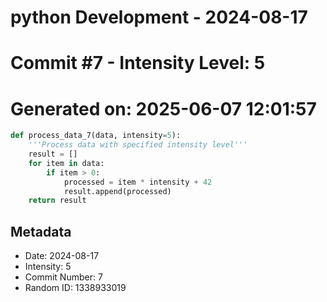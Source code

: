 ﻿# python Development - 2024-08-17
# Commit #7 - Intensity Level: 5
# Generated on: 2025-06-07 12:01:57
```python
def process_data_7(data, intensity=5):
    '''Process data with specified intensity level'''
    result = []
    for item in data:
        if item > 0:
            processed = item * intensity + 42
            result.append(processed)
    return result
```
## Metadata
- Date: 2024-08-17
- Intensity: 5
- Commit Number: 7
- Random ID: 1338933019
